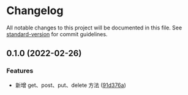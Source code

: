 # Changelog

All notable changes to this project will be documented in this file. See [standard-version](https://github.com/conventional-changelog/standard-version) for commit guidelines.

## 0.1.0 (2022-02-26)


### Features

* 新增 get、post、put、delete 方法 ([91d376a](https://github.com/roshan-labs/nuxt-http-module/commit/91d376a642c87ba88e078ebb679ef85e42d7113f))
